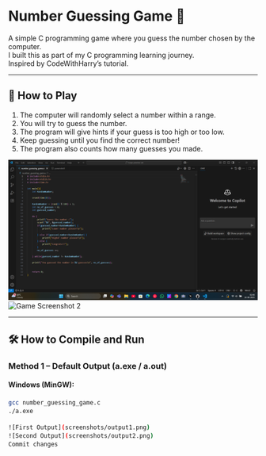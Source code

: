 # Number Guessing Game 🎯

A simple C programming game where you guess the number chosen by the computer.  
I built this as part of my C programming learning journey.  
Inspired by CodeWithHarry’s tutorial.

---

## 📜 How to Play
1. The computer will randomly select a number within a range.
2. You will try to guess the number.
3. The program will give hints if your guess is too high or too low.
4. Keep guessing until you find the correct number!
5. The program also counts how many guesses you made.

![Game Screenshot 1](Screenshot1.png)
![Game Screenshot 2](=Screenshot2.png)

---

## 🛠 How to Compile and Run

### **Method 1 – Default Output (a.exe / a.out)**  
#### Windows (MinGW):
```bash
gcc number_guessing_game.c
./a.exe

![First Output](screenshots/output1.png)
![Second Output](screenshots/output2.png)
Commit changes
